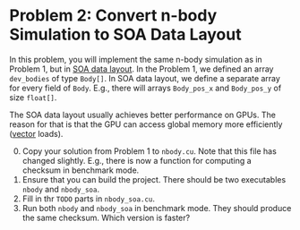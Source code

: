 # Problem 2: Convert n-body Simulation to SOA Data Layout
In this problem, you will implement the same n-body simulation as in Problem 1, but in [SOA data layout](https://en.wikipedia.org/wiki/AOS_and_SOA). In the Problem 1, we defined an array `dev_bodies` of type `Body[]`. In SOA data layout, we define a separate array for every field of `Body`. E.g., there will arrays `Body_pos_x` and `Body_pos_y` of size `float[]`.

The SOA data layout usually achieves better performance on GPUs. The reason for that is that the GPU can access global memory more efficiently ([vector](https://en.wikipedia.org/wiki/Vector_processor) loads).

0. Copy your solution from Problem 1 to `nbody.cu`. Note that this file has changed slightly. E.g., there is now a function for computing a checksum in benchmark mode.
1. Ensure that you can build the project. There should be two executables `nbody` and `nbody_soa`.
2. Fill in thr `TODO` parts in `nbody_soa.cu`.
3. Run both `nbody` and `nbody_soa` in benchmark mode. They should produce the same checksum. Which version is faster?
